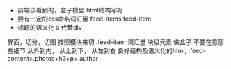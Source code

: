 - 前端该看到的，盒子模型
html结构写好
- 要有一定的css命名词汇量
    feed-items  feed-item 
- 标题的语义化
a 代替div


界面，切分，切图
按照模块来切 .feed-item 词汇量
块级元素 做盒子 不要在意那些细节
从外到内， 从上到下， 从左到右
良好结构及语义化的html,
.feed-content>.photos+h3+p+.author
